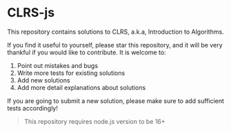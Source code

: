# CLRS-js

This repository contains solutions to CLRS, a.k.a, Introduction to Algorithms. 

If you find it useful to yourself, please star this repository, and it will be
very thankful if you would like to contribute. It is welcome to:

1. Point out mistakes and bugs
2. Write more tests for existing solutions
3. Add new solutions
4. Add more detail explanations about solutions

If you are going to submit a new solution, please make sure to add sufficient
tests accordingly!

> This repository requires node.js version to be 16+

